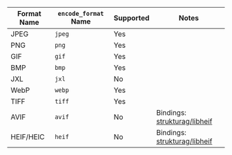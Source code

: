 Format Name|`encode_format` Name|Supported|Notes
---|---|---|---
JPEG|`jpeg`|Yes
PNG|`png`|Yes
GIF|`gif`|Yes
BMP|`bmp`|Yes
JXL|`jxl`|No
WebP|`webp`|Yes
TIFF|`tiff`|Yes
AVIF|`avif`|No|Bindings: [strukturag/libheif](https://github.com/strukturag/libheif/go/heif)
HEIF/HEIC|`heif`|No|Bindings: [strukturag/libheif](https://github.com/strukturag/libheif/go/heif)
